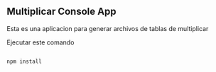## Multiplicar Console App

Esta es una aplicacion para generar archivos de tablas de multiplicar

Ejecutar este comando

```

npm install
```